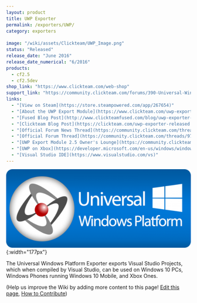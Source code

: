 ```yaml
---
layout: product
title: UWP Exporter
permalink: /exporters/UWP/
category: exporters

image: "/wiki/assets/Clickteam/UWP_Image.png"
status: "Released"
release_date: "June 2016"
release_date_numerical: "6/2016"
products:
  - cf2.5
  - cf2.5dev
shop_link: "https://www.clickteam.com/web-shop"
support_link: "https://community.clickteam.com/forums/390-Universal-Windows-Platform-Module-2-5"
links:
  - "[View on Steam](https://store.steampowered.com/app/267654)"
  - "[About the UWP Export Module](https://www.clickteam.com/uwp-export-module)"
  - "[Fused Blog Post](http://www.clickteamfused.com/blog/uwp-exporter-release)"
  - "[Clickteam Blog Post](https://clickteam.com/uwp-exporter-released.html)"
  - "[Official Forum News Thread](https://community.clickteam.com/threads/97784-UWP-Export-Module-Now-Out!)"
  - "[Official Forum Thread](https://community.clickteam.com/threads/97881-UWP-Export-Module-Now-Out!)"
  - "[UWP Export Module 2.5 Owner's Lounge](https://community.clickteam.com/forums/389-Owner-s-Lounge-Universal-Windows-Platform-(2-5) )"
  - "[UWP on Xbox](https://developer.microsoft.com/en-us/windows/windows-apps/uwp-on-xbox)"
  - "[Visual Studio IDE](https://www.visualstudio.com/vs)"
---
```


![](/wiki/assets/Clickteam/Fusion_UWP.png){:width="177px"}

The Universal Windows Platform Exporter exports Visual Studio Projects, which when compiled by Visual Studio, can be used on Windows 10 PCs, Windows Phones running Windows 10 Mobile, and Xbox Ones.

(Help us improve the Wiki by adding more content to this page!    [Edit this page](https://github.com/ClickWiki/clickwiki.net/edit/master/wiki/uwp.md), [How to Contribute](https://clickwiki.net/contribute))
